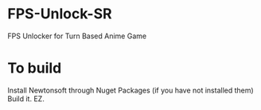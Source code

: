 # FPS-Unlock-SR
FPS Unlocker for Turn Based Anime Game
# To build
Install Newtonsoft through Nuget Packages (if you have not installed them)
Build it.
EZ.

